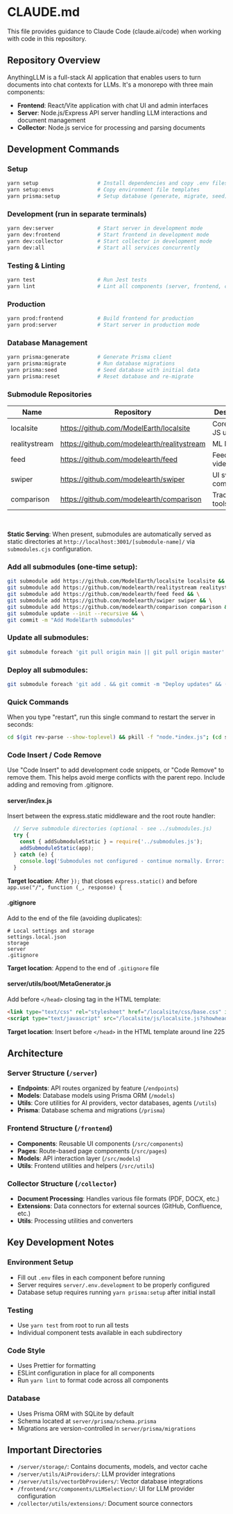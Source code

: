 # CLAUDE.md

This file provides guidance to Claude Code (claude.ai/code) when working with code in this repository.

## Repository Overview

AnythingLLM is a full-stack AI application that enables users to turn documents into chat contexts for LLMs. It's a monorepo with three main components:

- **Frontend**: React/Vite application with chat UI and admin interfaces
- **Server**: Node.js/Express API server handling LLM interactions and document management  
- **Collector**: Node.js service for processing and parsing documents

## Development Commands

### Setup
```bash
yarn setup                   # Install dependencies and copy .env files
yarn setup:envs              # Copy environment file templates
yarn prisma:setup            # Setup database (generate, migrate, seed)
```

### Development (run in separate terminals)
```bash
yarn dev:server              # Start server in development mode
yarn dev:frontend            # Start frontend in development mode  
yarn dev:collector           # Start collector in development mode
yarn dev:all                 # Start all services concurrently
```

### Testing & Linting
```bash
yarn test                    # Run Jest tests
yarn lint                    # Lint all components (server, frontend, collector)
```

### Production
```bash
yarn prod:frontend           # Build frontend for production
yarn prod:server             # Start server in production mode
```

### Database Management
```bash
yarn prisma:generate         # Generate Prisma client
yarn prisma:migrate          # Run database migrations
yarn prisma:seed             # Seed database with initial data
yarn prisma:reset            # Reset database and re-migrate
```

### Submodule Repositories

| Name | Repository | Description |
|------|------------|-------------|
| localsite | https://github.com/ModelEarth/localsite | Core CSS / JS utilities |
| realitystream | https://github.com/modelearth/realitystream | ML Models |
| feed | https://github.com/modelearth/feed | FeedPlayer video/gallery |
| swiper | https://github.com/modelearth/swiper | UI swiper components |
| comparison | https://github.com/modelearth/comparison | Trade Flow tools |

<br>

**Static Serving**: When present, submodules are automatically served as static directories at `http://localhost:3001/[submodule-name]/` via `submodules.cjs` configuration.

### Add all submodules (one-time setup):
```bash
git submodule add https://github.com/ModelEarth/localsite localsite && \
git submodule add https://github.com/modelearth/realitystream realitystream && \
git submodule add https://github.com/modelearth/feed feed && \
git submodule add https://github.com/modelearth/swiper swiper && \
git submodule add https://github.com/modelearth/comparison comparison && \
git submodule update --init --recursive && \
git commit -m "Add ModelEarth submodules"
```

### Update all submodules:
```bash
git submodule foreach 'git pull origin main || git pull origin master'
```

### Deploy all submodules:
```bash
git submodule foreach 'git add . && git commit -m "Deploy updates" && (git push origin main || git push origin master)'
```


### Quick Commands

When you type "restart", run this single command to restart the server in seconds:
```bash
cd $(git rev-parse --show-toplevel) && pkill -f "node.*index.js"; (cd server && NODE_ENV=production nohup node index.js > /dev/null 2>&1 &)
```

### Code Insert / Code Remove

Use "Code Insert" to add development code snippets, or "Code Remove" to remove them. This helps avoid merge conflicts with the parent repo. Include adding and removing from .gitignore.

#### server/index.js
Insert between the express.static middleware and the root route handler:

```javascript
  // Serve submodule directories (optional - see ../submodules.js)
  try {
    const { addSubmoduleStatic } = require('../submodules.js');
    addSubmoduleStatic(app);
  } catch (e) {
    console.log('Submodules not configured - continue normally. Error:', e.message);
  }
```

**Target location**: After `});` that closes `express.static()` and before `app.use("/", function (_, response) {`

#### .gitignore
Add to the end of the file (avoiding duplicates):

```
# Local settings and storage
settings.local.json
storage
server
.gitignore
```

**Target location**: Append to the end of `.gitignore` file

#### server/utils/boot/MetaGenerator.js
Add before `</head>` closing tag in the HTML template:

```html
<link type="text/css" rel="stylesheet" href="/localsite/css/base.css" id="/localsite/css/base.css" />
<script type="text/javascript" src="/localsite/js/localsite.js?showheader=true&showsearch=true"></script>
```

**Target location**: Insert before `</head>` in the HTML template around line 225

## Architecture

### Server Structure (`/server`)
- **Endpoints**: API routes organized by feature (`/endpoints`)
- **Models**: Database models using Prisma ORM (`/models`)
- **Utils**: Core utilities for AI providers, vector databases, agents (`/utils`)
- **Prisma**: Database schema and migrations (`/prisma`)

### Frontend Structure (`/frontend`)
- **Components**: Reusable UI components (`/src/components`)
- **Pages**: Route-based page components (`/src/pages`)
- **Models**: API interaction layer (`/src/models`)
- **Utils**: Frontend utilities and helpers (`/src/utils`)

### Collector Structure (`/collector`)
- **Document Processing**: Handles various file formats (PDF, DOCX, etc.)
- **Extensions**: Data connectors for external sources (GitHub, Confluence, etc.)
- **Utils**: Processing utilities and converters

## Key Development Notes

### Environment Setup
- Fill out `.env` files in each component before running
- Server requires `server/.env.development` to be properly configured
- Database setup requires running `yarn prisma:setup` after initial install

### Testing
- Use `yarn test` from root to run all tests
- Individual component tests available in each subdirectory

### Code Style
- Uses Prettier for formatting
- ESLint configuration in place for all components
- Run `yarn lint` to format code across all components

### Database
- Uses Prisma ORM with SQLite by default
- Schema located at `server/prisma/schema.prisma`
- Migrations are version-controlled in `server/prisma/migrations`

## Important Directories

- `/server/storage/`: Contains documents, models, and vector cache
- `/server/utils/AiProviders/`: LLM provider integrations
- `/server/utils/vectorDbProviders/`: Vector database integrations
- `/frontend/src/components/LLMSelection/`: UI for LLM provider configuration
- `/collector/utils/extensions/`: Document source connectors